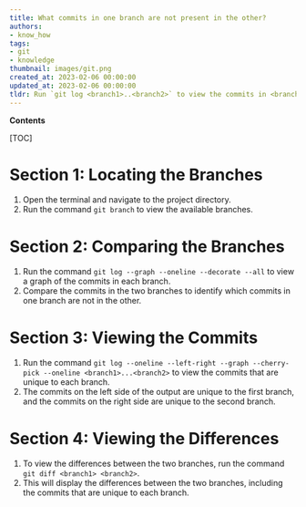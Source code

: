 ```yaml
---
title: What commits in one branch are not present in the other?
authors:
- know_how
tags:
- git
- knowledge
thumbnail: images/git.png
created_at: 2023-02-06 00:00:00
updated_at: 2023-02-06 00:00:00
tldr: Run `git log <branch1>..<branch2>` to view the commits in <branch1> that aren`t in <branch2>.
---
```


**Contents**

[TOC]

# Section 1: Locating the Branches

1. Open the terminal and navigate to the project directory.
2. Run the command `git branch` to view the available branches.

# Section 2: Comparing the Branches

1. Run the command `git log --graph --oneline --decorate --all` to view a graph of the commits in each branch.
2. Compare the commits in the two branches to identify which commits in one branch are not in the other.

# Section 3: Viewing the Commits

1. Run the command `git log --oneline --left-right --graph --cherry-pick --oneline <branch1>...<branch2>` to view the commits that are unique to each branch.
2. The commits on the left side of the output are unique to the first branch, and the commits on the right side are unique to the second branch.

# Section 4: Viewing the Differences

1. To view the differences between the two branches, run the command `git diff <branch1> <branch2>`.
2. This will display the differences between the two branches, including the commits that are unique to each branch.

